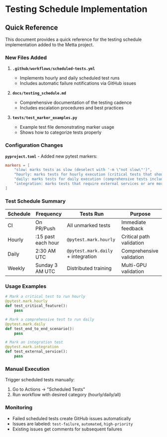 # Testing Schedule Implementation

## Quick Reference

This document provides a quick reference for the testing schedule implementation added to the Metta project.

### New Files Added

1. **`.github/workflows/scheduled-tests.yml`**
   - Implements hourly and daily scheduled test runs
   - Includes automatic failure notifications via GitHub issues

2. **`docs/testing_schedule.md`**
   - Comprehensive documentation of the testing cadence
   - Includes escalation procedures and best practices

3. **`tests/test_marker_examples.py`**
   - Example test file demonstrating marker usage
   - Shows how to categorize tests properly

### Configuration Changes

**`pyproject.toml`** - Added new pytest markers:
```toml
markers = [
    "slow: marks tests as slow (deselect with '-m \"not slow\"')",
    "hourly: marks tests for hourly execution (critical tests that should run frequently)",
    "daily: marks tests for daily execution (comprehensive tests including integration)",
    "integration: marks tests that require external services or are more expensive to run",
]
```

### Test Schedule Summary

| Schedule | Frequency | Tests Run | Purpose |
|----------|-----------|-----------|----------|
| CI | On PR/Push | All unmarked tests | Immediate feedback |
| Hourly | :15 past each hour | `@pytest.mark.hourly` | Critical path validation |
| Daily | 2:30 AM UTC | `@pytest.mark.daily` + integration | Comprehensive validation |
| Weekly | Sunday 3 AM UTC | Distributed training | Multi-GPU validation |

### Usage Examples

```python
# Mark a critical test to run hourly
@pytest.mark.hourly
def test_critical_feature():
    pass

# Mark a comprehensive test to run daily
@pytest.mark.daily
def test_end_to_end_scenario():
    pass

# Mark an integration test
@pytest.mark.integration
def test_external_service():
    pass
```

### Manual Execution

Trigger scheduled tests manually:
1. Go to Actions → "Scheduled Tests"
2. Run workflow with desired category (hourly/daily/all)

### Monitoring

- Failed scheduled tests create GitHub issues automatically
- Issues are labeled: `test-failure`, `automated`, `high-priority`
- Existing issues get comments for subsequent failures
